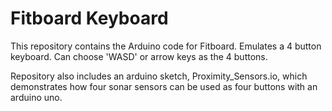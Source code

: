 # Fitboard Keyboard
This repository contains the Arduino code for Fitboard. Emulates a 4 button keyboard. Can choose 'WASD' or arrow keys as the 4 buttons. 

Repository also includes an arduino sketch, Proximity_Sensors.io, which demonstrates how four sonar sensors can be used as four buttons with an arduino uno.
